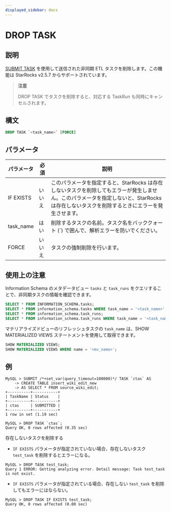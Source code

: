 ```yaml
---
displayed_sidebar: docs
---
```


# DROP TASK

## 説明

[SUBMIT TASK](SUBMIT_TASK.md) を使用して送信された非同期 ETL タスクを削除します。この機能は StarRocks v2.5.7 からサポートされています。

> **注意**
>
> DROP TASK でタスクを削除すると、対応する TaskRun も同時にキャンセルされます。

## 構文

```SQL
DROP TASK `<task_name>` [FORCE]
```

## パラメータ

| **パラメータ** | **必須** | **説明**               |
| ------------- | -------- | ---------------------- |
| IF EXISTS     | いいえ    | このパラメータを指定すると、StarRocks は存在しないタスクを削除してもエラーが発生しません。このパラメータを指定しないと、StarRocks は存在しないタスクを削除するときにエラーを発生させます。 |
| task_name     | はい     | 削除するタスクの名前。タスク名をバッククォート (`) で囲んで、解析エラーを防いでください。 |
| FORCE         | いいえ   | タスクの強制削除を行います。 |

## 使用上の注意

Information Schema のメタデータビュー `tasks` と `task_runs` をクエリすることで、非同期タスクの情報を確認できます。

```SQL
SELECT * FROM INFORMATION_SCHEMA.tasks;
SELECT * FROM information_schema.tasks WHERE task_name = '<task_name>';
SELECT * FROM information_schema.task_runs;
SELECT * FROM information_schema.task_runs WHERE task_name = '<task_name>';
```

マテリアライズドビューのリフレッシュタスクの `task_name` は、SHOW MATERIALIZED VIEWS ステートメントを使用して取得できます。

```SQL
SHOW MATERIALIZED VIEWS;
SHOW MATERIALIZED VIEWS WHERE name = '<mv_name>';
```

## 例

```Plain
MySQL > SUBMIT /*+set_var(query_timeout=100000)*/ TASK `ctas` AS
    -> CREATE TABLE insert_wiki_edit_new
    -> AS SELECT * FROM source_wiki_edit;
+----------+-----------+
| TaskName | Status    |
+----------+-----------+
| ctas     | SUBMITTED |
+----------+-----------+
1 row in set (1.19 sec)

MySQL > DROP TASK `ctas`;
Query OK, 0 rows affected (0.35 sec)
```

存在しないタスクを削除する

- `IF EXISTS` パラメータが指定されていない場合、存在しないタスク `test_task` を削除するとエラーになる。

```Plain
MySQL > DROP TASK test_task;
Query 1 ERROR: Getting analyzing error. Detail message: Task test_task is not exist.
```

- `IF EXISTS` パラメータが指定されている場合、存在しない `test_task` を削除してもエラーにはならない。

```Plain
MySQL > DROP TASK IF EXISTS test_task;
Query OK, 0 rows affected (0.00 sec)
```
